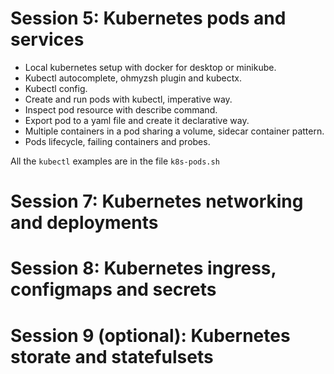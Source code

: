 # Session 5: Kubernetes pods and services

- Local kubernetes setup with docker for desktop or minikube.
- Kubectl autocomplete, ohmyzsh plugin and kubectx.
- Kubectl config.
- Create and run pods with kubectl, imperative way.
- Inspect pod resource with describe command.
- Export pod to a yaml file and create it declarative way.
- Multiple containers in a pod sharing a volume, sidecar container pattern.
- Pods lifecycle, failing containers and probes.

All the `kubectl` examples are in the file `k8s-pods.sh`

# Session 7: Kubernetes networking and deployments

# Session 8: Kubernetes ingress, configmaps and secrets

# Session 9 (optional): Kubernetes storate and statefulsets
